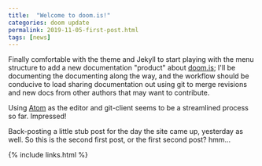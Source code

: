 ```yaml
---
title:  "Welcome to doom.is!"
categories: doom update
permalink: 2019-11-05-first-post.html
tags: [news]
---
```



Finally comfortable with the theme and Jekyll to start playing with the menu structure to add a new documentation "product" about [doom.is](/); I'll be documenting the documenting along the way, and the workflow should be conducive to load sharing documentation out using git to merge revisions and new docs from other authors that may want to contribute.

Using [Atom](https://atom.io) as the editor and git-client seems to be a streamlined process so far.  Impressed!

Back-posting a little stub post for the day the site came up, yesterday as well.  So this is the second first post, or the first second post? hmm...

{% include links.html %}
